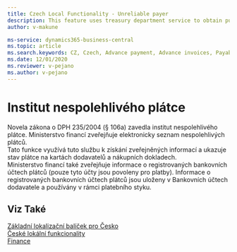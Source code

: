 ```yaml
---
title: Czech Local Functionality - Unreliable payer
description: This feature uses treasury department service to obtain published information and indicate payer status on vendor cards and purchase documents.
author: v-makune

ms-service: dynamics365-business-central
ms.topic: article
ms.search.keywords: CZ, Czech, Advance payment, Advance invoices, Payables, Finance,  Cash, EET, Cash Desk
ms.date: 12/01/2020
ms.reviewer: v-pejano
ms.author: v-pejano
---
```



# Institut nespolehlivého plátce  

Novela zákona o DPH 235/2004 (§ 106a) zavedla institut nespolehlivého plátce. Ministerstvo financí zveřejňuje elektronicky seznam nespolehlivých plátců.  
Tato funkce využívá tuto službu k získání zveřejněných informací a ukazuje stav plátce na kartách dodavatelů a nákupních dokladech.  
Ministerstvo financí také zveřejňuje informace o registrovaných bankovních účtech plátců (pouze tyto účty jsou povoleny pro platby). Informace o registrovaných bankovních účtech plátců jsou uloženy v Bankovních účtech dodavatele a používány v rámci platebního styku.

## Viz Také

[Základní lokalizační balíček pro Česko](ui-extensions-core-localization-pack-cz.md)  
[České lokální funkcionality](czech-local-functionality.md)  
[Finance](../../finance.md)  
